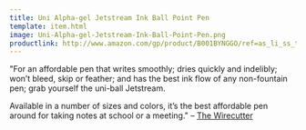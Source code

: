 ```yaml
---
title: Uni Alpha-gel Jetstream Ink Ball Point Pen
template: item.html
image: Uni-Alpha-gel-Jetstream-Ink-Ball-Point-Pen.png
productlink: http://www.amazon.com/gp/product/B001BYNGGO/ref=as_li_ss_tl?ie=UTF8&camp=1789&creative=390957&creativeASIN=B001BYNGGO&linkCode=as2&tag=yourcarry-20
---
```


"For an affordable pen that writes smoothly; dries quickly and indelibly; won’t bleed, skip or feather; and has the best ink flow of any non-fountain pen; grab yourself the uni-ball Jetstream.

Available in a number of sizes and colors, it’s the best affordable pen around for taking notes at school or a meeting." – [The Wirecutter](http://thewirecutter.com/)
